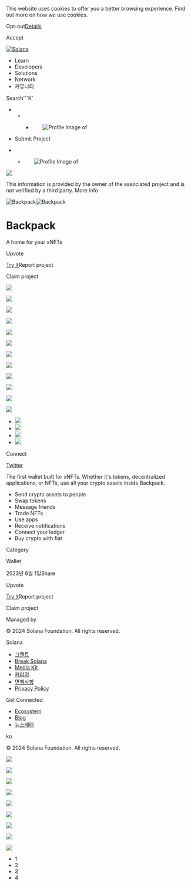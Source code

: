 This website uses cookies to offer you a better browsing experience. Find out
more on how we use cookies.

Opt-out[Details](/ko/privacy-policy#collection-of-information)

Accept

[![Solana](/_next/static/media/logotype.e4df684f.svg)](/ko)

  * Learn
  * Developers
  * Solutions
  * Network
  * 커뮤니티

Search```K`

  *   *   * ![](data:image/svg+xml,%3csvg%20xmlns=%27http://www.w3.org/2000/svg%27%20version=%271.1%27%20width=%2728%27%20height=%2728%27/%3e)![Profile Image of ](/_next/static/media/ecosystem_user.7ebb52fa.svg)

  * Submit Project
  *   * ![](data:image/svg+xml,%3csvg%20xmlns=%27http://www.w3.org/2000/svg%27%20version=%271.1%27%20width=%2728%27%20height=%2728%27/%3e)![Profile Image of ](/_next/static/media/ecosystem_user.7ebb52fa.svg)

![](/_next/image?url=%2F_next%2Fstatic%2Fmedia%2Fhero.631479cd.png&w=3840&q=75)

This information is provided by the owner of the associated project and is not
verified by a third party. More info

![Backpack](/_next/image?url=%2Fapi%2Fprojectimg%2Fcljn7tloh0008l50fextdpfd9%3Ftype%3DLOGO&w=3840&q=75)![Backpack](/_next/image?url=%2Fapi%2Fprojectimg%2Fcljn7tloh0008l50fextdpfd9%3Ftype%3DLOGO&w=3840&q=75)

# Backpack

A home for your xNFTs

Upvote

[Try It](https://www.backpack.app/)Report project

Claim project

![](/api/projectimg/cljn7tloh0008l50fextdpfd9?type=IMG&number=0)

![](/api/projectimg/cljn7tloh0008l50fextdpfd9?type=IMG&number=1)

![](/api/projectimg/cljn7tloh0008l50fextdpfd9?type=IMG&number=2)

![](/api/projectimg/cljn7tloh0008l50fextdpfd9?type=IMG&number=3)

![](/api/projectimg/cljn7tloh0008l50fextdpfd9?type=IMG&number=0)

![](/api/projectimg/cljn7tloh0008l50fextdpfd9?type=IMG&number=1)

![](/api/projectimg/cljn7tloh0008l50fextdpfd9?type=IMG&number=2)

![](/api/projectimg/cljn7tloh0008l50fextdpfd9?type=IMG&number=3)

![](/api/projectimg/cljn7tloh0008l50fextdpfd9?type=IMG&number=0)

![](/api/projectimg/cljn7tloh0008l50fextdpfd9?type=IMG&number=1)

![](/api/projectimg/cljn7tloh0008l50fextdpfd9?type=IMG&number=2)

![](/api/projectimg/cljn7tloh0008l50fextdpfd9?type=IMG&number=3)

  * ![](/_next/image?url=%2Fapi%2Fprojectimg%2Fcljn7tloh0008l50fextdpfd9%3Ftype%3DIMG%26number%3D0&w=3840&q=75)
  * ![](/_next/image?url=%2Fapi%2Fprojectimg%2Fcljn7tloh0008l50fextdpfd9%3Ftype%3DIMG%26number%3D1&w=3840&q=75)
  * ![](/_next/image?url=%2Fapi%2Fprojectimg%2Fcljn7tloh0008l50fextdpfd9%3Ftype%3DIMG%26number%3D2&w=3840&q=75)
  * ![](/_next/image?url=%2Fapi%2Fprojectimg%2Fcljn7tloh0008l50fextdpfd9%3Ftype%3DIMG%26number%3D3&w=3840&q=75)

Connect

[Twitter](https://twitter.com/Backpack)

The first wallet built for xNFTs. Whether it's tokens, decentralized
applications, or NFTs, use all your crypto assets inside Backpack.

  * Send crypto assets to people
  * Swap tokens
  * Message friends
  * Trade NFTs
  * Use apps
  * Receive notifications
  * Connect your ledger
  * Buy crypto with fiat

Category

Wallet

2023년 6월 1일Share

Upvote

[Try It](https://www.backpack.app/)Report project

Claim project

Managed by

[](/ko)

[](/youtube)[](/twitter)[](/discord)[](/reddit)[](/github)[](/telegram)

© 2024 Solana Foundation. All rights reserved.

Solana

  * [그랜트](https://solana.org/grants)
  * [Break Solana](https://break.solana.com/)
  * [Media Kit](/ko/branding)
  * [커리어](https://jobs.solana.com/)
  * [면책사항](/ko/tos)
  * [Privacy Policy](/ko/privacy-policy)

Get Connected

  * [Ecosystem](/ko/ecosystem)
  * [Blog](/ko/news)
  * [뉴스레터](/ko/newsletter)

ko

© 2024 Solana Foundation. All rights reserved.

![](/api/projectimg/cljn7tloh0008l50fextdpfd9?type=IMG&number=3)

![](/api/projectimg/cljn7tloh0008l50fextdpfd9?type=IMG&number=0)

![](/api/projectimg/cljn7tloh0008l50fextdpfd9?type=IMG&number=1)

![](/api/projectimg/cljn7tloh0008l50fextdpfd9?type=IMG&number=2)

![](/api/projectimg/cljn7tloh0008l50fextdpfd9?type=IMG&number=3)

![](/api/projectimg/cljn7tloh0008l50fextdpfd9?type=IMG&number=0)

![](/api/projectimg/cljn7tloh0008l50fextdpfd9?type=IMG&number=1)

![](/api/projectimg/cljn7tloh0008l50fextdpfd9?type=IMG&number=2)

![](/api/projectimg/cljn7tloh0008l50fextdpfd9?type=IMG&number=3)

  * 1
  * 2
  * 3
  * 4

